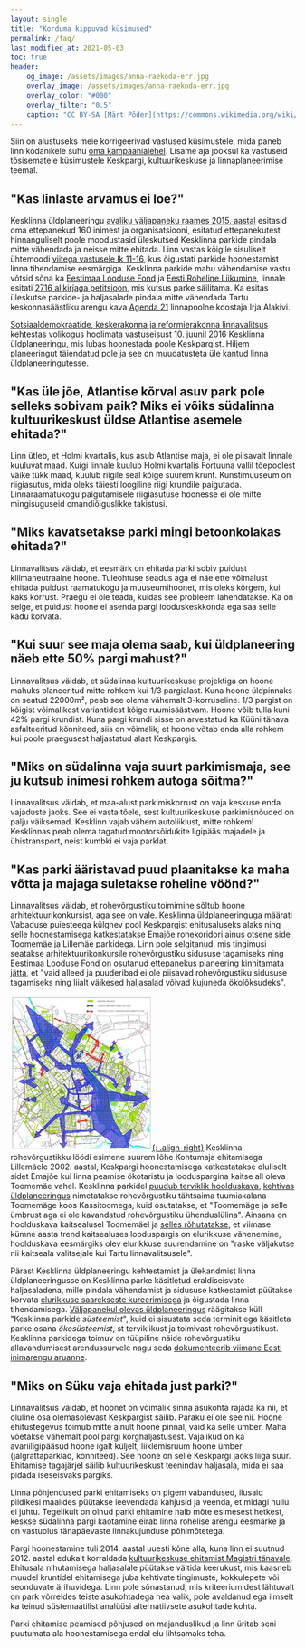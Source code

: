 ```yaml
---
layout: single
title: "Korduma kippuvad küsimused"
permalink: /faq/
last_modified_at: 2021-05-03
toc: true
header:
    og_image: /assets/images/anna-raekoda-err.jpg
    overlay_image: /assets/images/anna-raekoda-err.jpg
    overlay_color: "#000"
    overlay_filter: "0.5"
    caption: "CC BY-SA [Märt Põder](https://commons.wikimedia.org/wiki/File:Tartu_Keskpargi_raiumise_vastase_petitsiooni_s%C3%BCmboolne_%C3%BCleandmine_Tartu_linnale.jpg%20)"
---
```


Siin on alustuseks meie korrigeerivad vastused küsimustele, mida paneb linn kodanikele suhu [oma kampaanialehel](https://www.tartu.ee/et/sudalinna-kultuurikeskus#Korduma-kippuvad-k%C3%BCsimused-(KKK)). Lisame aja jooksul ka vastuseid tõsisematele küsimustele Keskpargi, kultuurikeskuse ja linnaplaneerimise teemal.

## "Kas linlaste arvamus ei loe?"

Kesklinna üldplaneeringu [avaliku väljapaneku raames 2015. aastal](https://info.raad.tartu.ee/dhs.nsf/web/gpunid/GC22581C40021DC41C2257F4F00382E1C) esitasid oma ettepanekud 160 inimest ja organisatsiooni, esitatud ettepanekutest hinnanguliselt poole moodustasid üleskutsed Kesklinna parkide pindala mitte vähendada ja neisse mitte ehitada. Linn vastas kõigile sisuliselt ühtemoodi [viitega vastusele lk 11-16](https://info.raad.tartu.ee/dhs.nsf/web/viited/gpunid/GC22581C40021DC41C2257F4F00382E1C/$FILE/Kesklinna%20YP%20ettepanekud%20ja%20seisukohad.pdf), kus õigustati parkide hoonestamist linna tihendamise eesmärgiga. Kesklinna parkide mahu vähendamise vastu võtsid sõna ka [Eestimaa Looduse Fond](https://elfond.ee/) ja [Eesti Roheline Liikumine](https://roheline.ee/), linnale esitati [2716 allkirjaga petitsioon](https://petitsioon.ee/tartupargid), mis kutsus parke säilitama. Ka esitas üleskutse parkide- ja haljasalade pindala mitte vähendada Tartu keskonnasäästliku arengu kava [Agenda 21](https://www.riigiteataja.ee/akt/89690) linnapoolne koostaja Irja Alakivi.

[Sotsiaaldemokraatide, keskerakonna ja reformierakonna linnavalitsus](https://et.wikipedia.org/wiki/Tartu_linnavalitsus#2013._aasta_kohalikud_valimised) kehtestas volikogus hoolimata vastuseisust [10. juunil 2016](https://info.raad.tartu.ee/dhs.nsf/web/viited/gpunid/GC22581C40021DC41C2257FE3001F4AD0?OpenDocument) Kesklinna üldplaneeringu, mis lubas hoonestada poole Keskpargist. Hiljem planeeringut täiendatud pole ja see on muudatusteta üle kantud linna üldplaneeringutesse.

## "Kas üle jõe, Atlantise kõrval asuv park pole selleks sobivam paik? Miks ei võiks südalinna kultuurikeskust üldse Atlantise asemele ehitada?"

Linn ütleb, et Holmi kvartalis, kus asub Atlantise maja, ei ole piisavalt linnale kuuluvat maad. Kuigi linnale kuulub Holmi kvartalis Fortuuna vallil tõepoolest väike tükk maad, kuulub riigile seal kõige suurem krunt. Kunstimuuseum on riigiasutus, mida oleks täiesti loogiline riigi krundile paigutada. Linnaraamatukogu paigutamisele riigiasutuse hoonesse ei ole mitte mingisuguseid omandiõiguslikke takistusi.

## "Miks kavatsetakse parki mingi betoonkolakas ehitada?"

Linnavalitsus väidab, et eesmärk on ehitada parki sobiv puidust kliimaneutraalne hoone. Tuleohtuse seadus aga ei näe ette võimalust ehitada puidust raamatukogu ja muuseumihoonet, mis oleks kõrgem, kui kaks korrust. Praegu ei ole teada, kuidas see probleem lahendatakse. Ka on selge, et puidust hoone ei asenda pargi looduskeskkonda ega saa selle kadu korvata.

## "Kui suur see maja olema saab, kui üldplaneering näeb ette 50% pargi mahust?"

Linnavalitsus väidab, et südalinna kultuurikeskuse projektiga on hoone mahuks planeeritud mitte rohkem kui 1/3 pargialast. Kuna hoone üldpinnaks on seatud 22000m², peab see olema vähemalt 3-korruseline. 1/3 pargist on kõigist võimalikest variantidest kõige ruumisäästvam. Hoone võib tulla kuni 42% pargi krundist. Kuna pargi krundi sisse on arvestatud ka Küüni tänava asfalteeritud kõnniteed, siis on võimalik, et hoone võtab enda alla rohkem kui poole praegusest haljastatud alast Keskpargis. 

## "Miks on südalinna vaja suurt parkimismaja, see ju kutsub inimesi rohkem autoga sõitma?"

Linnavalitsus väidab, et maa-alust parkimiskorrust on vaja keskuse enda vajaduste jaoks. See ei vasta tõele, sest kultuurikeskuse parkimisnõuded on palju väiksemad. Kesklinn vajab vähem autoliiklust, mitte rohkem! Kesklinnas peab olema tagatud mootorsõidukite ligipääs majadele ja ühistransport, neist kumbki ei vaja parklat.

## "Kas parki ääristavad puud plaanitakse ka maha võtta ja majaga suletakse roheline vöönd?"

Linnavalitsus väidab, et rohevõrgustiku toimimine sõltub hoone arhitektuurikonkursist, aga see on vale. Kesklinna üldplaneeringuga määrati Vabaduse puiesteega külgnev pool Keskpargist ehitusaluseks alaks ning selle hoonestamisega katkestatakse Emajõe rohekoridori ainus otsene side Toomemäe ja Lillemäe parkidega. Linn pole selgitanud, mis tingimusi seatakse arhitektuurikonkursile rohevõrgustiku sidususe tagamiseks ning Eestimaa Looduse Fond on osutanud [ettepanekus planeering kinnitamata jätta](https://info.raad.tartu.ee/dhs.nsf/web/viited/gpunid/GC22581C40021DC41C2257F4F00382E1C/$FILE/Kesklinna%20YP%20ettepanekud%20ja%20seisukohad.pdf), et "vaid alleed ja puuderibad ei ole piisavad rohevõrgustiku sidususe tagamiseks ning liialt väikesed haljasalad võivad kujuneda ökolõksudeks".

[![Tartu linna rohealade võrgustiku skeem kehtivast üldplaneeringust](/assets/images/rohealad-2017-250x275.jpg){: .align-right}](https://info.raad.tartu.ee/dhs.nsf/web/viited/UP-14-003/$FILE/Tartu%20linna%20%C3%BCldplaneeringu%20seletuskiri.pdf)
Kesklinna rohevõrgustikku löödi esimene suurem lõhe Kohtumaja ehitamisega Lillemäele 2002. aastal, Keskpargi hoonestamisega katkestatakse oluliselt sidet Emajõe kui linna peamise ökotaristu ja looduspargina kaitse all oleva Toomemäe vahel. Kesklinna parkidel [puudub terviklik hoolduskava](https://tartu.ee/et/ametnik-vastab/13727), [kehtivas üldplaneeringus](https://info.raad.tartu.ee/dhs.nsf/web/viited/UP-14-003/$FILE/Tartu%20linna%20%C3%BCldplaneeringu%20seletuskiri.pdf) nimetatakse rohevõrgustiku tähtsaima tuumiakalana Toomemäge koos Kassitoomega, kuid osutatakse, et "Toomemäge ja selle ümbrust aga ei ole kavandatud rohevõrgustiku ühenduslülina". Ainsana on hoolduskava kaitsealusel Toomemäel ja [selles rõhutatakse](https://www.tartu.ee/sites/default/files/research_import/2020-02/1950HK2%20Toomem%C3%A4e%20pargi%20hoolduskava%20v4.pdf), et viimase kümne aasta trend kaitsealuses looduspargis on elurikkuse vähenemine, hoolduskava eesmärgiks olev elurikkuse suurendamine on "raske väljakutse nii kaitseala valitsejale kui Tartu linnavalitsusele".

Pärast Kesklinna üldplaneeringu kehtestamist ja ülekandmist linna üldplaneeringusse on Kesklinna parke käsitletud eraldiseisvate haljasaladena, mille pindala vähendamist ja sidususe katkestamist püütakse korvata [elurikkuse saarekseste kureerimisega](https://tartu2024.ee/elurikkus) ja õigustada linna tihendamisega. [Väljapanekul olevas üldplaneeringus](https://gis.tartulv.ee/pohilahendus/yldplaneering2040/loodus/?page=page_5) räägitakse küll "Kesklinna parkide _süsteemist_", kuid ei sisustata seda terminit ega käsitleta parke osana _ökosüsteemist_, st terviklikust ja toimivast rohevõrgustikust. Kesklinna parkidega toimuv on tüüpiline näide rohevõrgustiku allavandumisest arendussurvele nagu seda [dokumenteerib viimane Eesti inimarengu aruanne](https://inimareng.ee/loodusalade-kujundamine-avalikuks-kasutuseks.html).

## "Miks on Süku vaja ehitada just parki?"

Linnavalitsus väidab, et hoonet on võimalik sinna asukohta rajada ka nii, et oluline osa olemasolevast Keskpargist säilib. Paraku ei ole see nii. Hoone ehitustegevus toimub mitte ainult hoone pinnal, vaid ka selle ümber. Maha võetakse vähemalt pool pargi kõrghaljastusest. Vajalikud on ka avariiligipääsud hoone igalt küljelt, liiklemisruum hoone ümber (jalgrattaparklad, kõnniteed). See hoone on selle Keskpargi jaoks liiga suur. Ehitamise tagajärjel säilib kultuurikeskust teenindav haljasala, mida ei saa pidada iseseisvaks pargiks.

Linna põhjendused parki ehitamiseks on pigem vabandused, ilusaid pildikesi maalides püütakse leevendada kahjusid ja veenda, et midagi hullu ei juhtu. Tegelikult on olnud parki ehitamine halb mõte esimesest hetkest, keskse südalinna pargi kaotamine eirab linna rohelise arengu eesmärke ja on vastuolus tänapäevaste linnakujunduse põhimõtetega.

Pargi hoonestamine tuli 2014. aastal uuesti kõne alla, kuna linn ei suutnud 2012. aastal edukalt korraldada [kultuurikeskuse ehitamist Magistri tänavale](https://www.err.ee/365362/tartu-maksab-arhitektidele-hoone-eest-mida-ei-ehitatagi). Ehitusala nihutamisega haljasalale püütakse vältida keerukust, mis kaasneb muudel kruntidel ehitamisega juba kehtivate tingimuste, kokkulepete või seonduvate ärihuvidega. Linn pole sõnastanud, mis kriteeriumidest lähtuvalt on park võrreldes teiste asukohtadega hea valik, pole avaldanud ega ilmselt ka teinud süstemaatilist analüüsi alternatiivsete asukohtade kohta.

Parki ehitamise peamised põhjused on majanduslikud ja linn üritab seni puutumata ala hoonestamisega endal elu lihtsamaks teha.